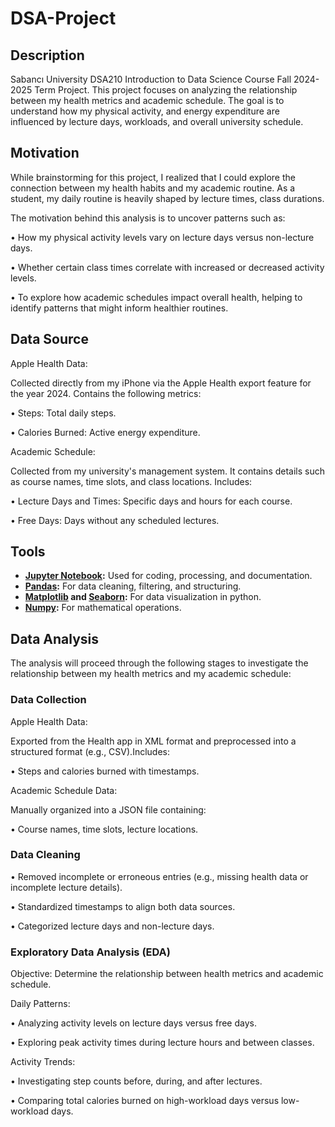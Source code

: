 # DSA-Project
## Description
Sabancı University DSA210 Introduction to Data Science Course Fall 2024-2025 Term Project.
This project focuses on analyzing the relationship between my health metrics and academic schedule. The goal is to understand how my physical activity, and energy expenditure are influenced by lecture days, workloads, and overall university schedule.
## Motivation
While brainstorming for this project, I realized that I could explore the connection between my health habits and my academic routine. As a student, my daily routine is heavily shaped by lecture times, class durations.

The motivation behind this analysis is to uncover patterns such as:
	
 •	How my physical activity levels vary on lecture days versus non-lecture days.
	
 •	Whether certain class times correlate with increased or decreased activity levels.
 
 • 	To explore how academic schedules impact overall health, helping to identify patterns that might inform healthier routines.
## Data Source
Apple Health Data:

Collected directly from my iPhone via the Apple Health export feature for the year 2024.
Contains the following metrics:
	
 •	Steps: Total daily steps.

 •	Calories Burned: Active energy expenditure.

Academic Schedule:

Collected from my university's management system. It contains details such as course names, time slots, and class locations.
Includes:
	
 •	Lecture Days and Times: Specific days and hours for each course.
	
 •	Free Days: Days without any scheduled lectures.
 ## Tools
 - **[Jupyter Notebook](https://jupyter.org/):** Used for coding, processing, and documentation.
 - **[Pandas](https://pandas.pydata.org/):** For data cleaning, filtering, and structuring.
 - **[Matplotlib](https://matplotlib.org/) and [Seaborn](https://seaborn.pydata.org/):** For data visualization in python.
 - **[Numpy](https://numpy.org/):** For mathematical operations.
## Data Analysis
The analysis will proceed through the following stages to investigate the relationship between my health metrics and my academic schedule:
### Data Collection
Apple Health Data:

Exported from the Health app in XML format and preprocessed into a structured format (e.g., CSV).Includes:
	
 •	Steps and calories burned with timestamps.

Academic Schedule Data:

Manually organized into a JSON file containing:
	
 •	Course names, time slots, lecture locations.
 ### Data Cleaning

•	Removed incomplete or erroneous entries (e.g., missing health data or incomplete lecture details).

•	Standardized timestamps to align both data sources.

•	Categorized lecture days and non-lecture days.
### Exploratory Data Analysis (EDA)

Objective:
Determine the relationship between health metrics and academic schedule.

Daily Patterns:

•	Analyzing activity levels on lecture days versus free days.

•	Exploring peak activity times during lecture hours and between classes.

Activity Trends:

•	Investigating step counts before, during, and after lectures.

•	Comparing total calories burned on high-workload days versus low-workload days.
